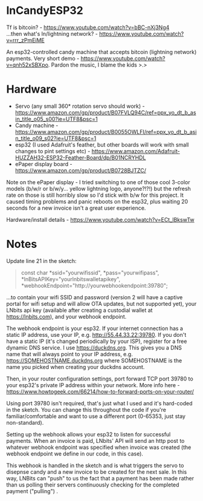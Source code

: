 # lnCandyESP32  

Tf is bitcoin? - https://www.youtube.com/watch?v=bBC-nXj3Ng4  
...then what's ln/lightning network? - https://www.youtube.com/watch?v=rrr_zPmEiME  

An esp32-controlled candy machine that accepts bitcoin (lightning network) payments. Very short demo - https://www.youtube.com/watch?v=qnh52xSBXpo. Pardon the music, I blame the kids >.>  

# Hardware  
* Servo (any small 360* rotation servo should work) - https://www.amazon.com/gp/product/B07FVLQ94C/ref=ppx_yo_dt_b_asin_title_o05_s00?ie=UTF8&psc=1  
* Candy machine - https://www.amazon.com/gp/product/B0055OWLFI/ref=ppx_yo_dt_b_asin_title_o09_s02?ie=UTF8&psc=1  
* esp32 (I used Adafruit's feather, but other boards will work with small changes to pint settings etc) - https://www.amazon.com/Adafruit-HUZZAH32-ESP32-Feather-Board/dp/B01NCRYHDL  
* ePaper display board - https://www.amazon.com/gp/product/B0728BJTZC/  

Note on the ePaper display - I tried switching to one of those cool 3-color models (b/w/r or b/w/y... yellow lightning logo, anyone?!?!) but the refresh rate on those is still horribly slow so I'd stick with b/w for this project.  It caused timing problems and panic reboots on the esp32, plus waiting 20 seconds for a new invoice isn't a great user experience.  

Hardware/install details - https://www.youtube.com/watch?v=ECt_lBkswTw  

# Notes  
Update line 21 in the sketch:  
> const char *ssid="yourwifissid", *pass="yourwifipass", *lnBitsAPIKey="yourlnbitswalletapikey", *webhookEndpoint="http://yourwebhookendpoint:39780";  

...to contain your wifi SSID and password (version 2 will have a captive portal for wifi setup and will allow OTA updates, but not supported yet), your LNbits api key (available after creating a custodial wallet at https://lnbits.com), and your webhook endpoint.  

The webhook endpoint is your esp32. If your internet connection has a static IP address, use your IP, e.g. http://55.44.33.22:39780. If you don't have a static IP (it's changed periodically by your ISP), register for a free dynamic DNS service. I use https://duckdns.org. This gives you a DNS name that will always point to your IP address, e.g. https://SOMEHOSTNAME.duckdns.org where SOMEHOSTNAME is the name you picked when creating your duckdns account.  

Then, in your router configuration settings, port forward TCP port 39780 to your esp32's private IP address within your network. More info here - https://www.howtogeek.com/66214/how-to-forward-ports-on-your-router/  

Using port 39780 isn't required, that's just what I used and it's hard-coded in the sketch. You can change this throughout the code if you're familiar/comfortable and want to use a different port (0-65353, just stay non-standard).  

Setting up the webhook allows your esp32 to listen for successful payments. When an invoice is paid, LNbits' API will send an http post to whatever webhook endpoint was specified when invoice was created (the webhook endpoint we define in our code, in this case).  

This webhook is handled in the sketch and is what triggers the servo to disepnse candy and a new invoice to be created for the next sale. In this way, LNBits can "push" to us the fact that a payment has been made rather than us polling their servers continuously checking for the completed payment ("pulling") .  



